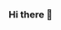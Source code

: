 ### Hi there 👋

<!--
**zxyansiddiqui/zxyansiddiqui** is a ✨ _special_ ✨ repository because its `README.md` (this file) appears on your GitHub profile.

Here are some ideas to get you started:

- 🔭 I’m currently working on random java projects.
- 🌱 I’m currently learning reverse engineering.
- 👯 I’m looking to collaborate on github!
- 🤔 I’m looking for help with nothing as if now.
-->
